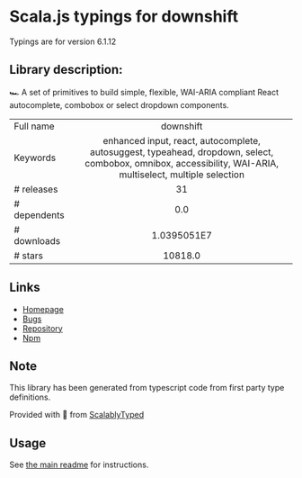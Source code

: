 
# Scala.js typings for downshift

Typings are for version 6.1.12

## Library description:
🏎 A set of primitives to build simple, flexible, WAI-ARIA compliant React autocomplete, combobox or select dropdown components.

|                    |                 |
| ------------------ | :-------------: |
| Full name          | downshift |
| Keywords           | enhanced input, react, autocomplete, autosuggest, typeahead, dropdown, select, combobox, omnibox, accessibility, WAI-ARIA, multiselect, multiple selection |
| # releases         | 31 |
| # dependents       | 0.0 |
| # downloads        | 1.0395051E7 |
| # stars            | 10818.0 |

## Links
- [Homepage](https://downshift-js.com)
- [Bugs](https://github.com/downshift-js/downshift/issues)
- [Repository](https://github.com/downshift-js/downshift)
- [Npm](https://www.npmjs.com/package/downshift)
    


## Note
This library has been generated from typescript code from first party type definitions.

Provided with :purple_heart: from [ScalablyTyped](https://github.com/oyvindberg/ScalablyTyped)

## Usage
See [the main readme](../../readme.md) for instructions.


